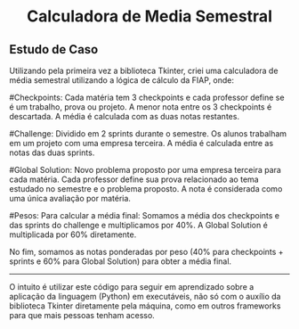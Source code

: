 <h1 align="center"> Calculadora de Media Semestral </h1>

## Estudo de Caso

Utilizando pela primeira vez a biblioteca Tkinter, criei uma calculadora de média semestral utilizando a lógica de cálculo da FIAP, onde:

#Checkpoints:
Cada matéria tem 3 checkpoints e cada professor define se é um trabalho, prova ou projeto.
A menor nota entre os 3 checkpoints é descartada.
A média é calculada com as duas notas restantes.

#Challenge:
Dividido em 2 sprints durante o semestre.
Os alunos trabalham em um projeto com uma empresa terceira.
A média é calculada entre as notas das duas sprints.

#Global Solution:
Novo problema proposto por uma empresa terceira para cada matéria.
Cada professor define sua prova relacionado ao tema estudado no semestre e o problema proposto.
A nota é considerada como uma única avaliação por matéria.

#Pesos:
Para calcular a média final:
Somamos a média dos checkpoints e das sprints do challenge e multiplicamos por 40%.
A Global Solution é multiplicada por 60% diretamente.

No fim, somamos as notas ponderadas por peso (40% para checkpoints + sprints e 60% para Global Solution) para obter a média final.

------

O intuito é utilizar este código para seguir em aprendizado sobre a aplicação da linguagem (Python) em executáveis, não só com o auxílio da biblioteca Tkinter diretamente pela máquina, como em outros frameworks para que mais pessoas tenham acesso.

